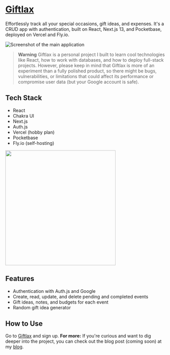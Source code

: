 # [Giftlax](https://giftlax.vercel.app/)

Effortlessly track all your special occasions, gift ideas, and expenses. It's a CRUD app with authentication, built on React, Next.js 13, and Pocketbase, deployed on Vercel and Fly.io.

![Screenshot of the main application](https://github.com/probablyalexzhu/giftlax/assets/87958079/5a37b3e1-076d-41cf-8247-75becfc75d85)

> **Warning**
> Giftlax is a personal project I built to learn cool technologies like React, how to work with databases, and how to deploy full-stack projects. However, please keep in mind that Giftlax is more of an experiment than a fully polished product, so there might be bugs, vulnerabilities, or limitations that could affect its performance or compromise user data (but your Google account is safe).

## Tech Stack

- React
- Chakra UI
- Next.js
- Auth.js
- Vercel (hobby plan)
- Pocketbase
- Fly.io (self-hosting)

<img src="https://github.com/probablyalexzhu/giftlax/assets/87958079/a750b0e3-5d2d-4704-a7a6-e70f8b32d4a3)" width="343" height="358" />

## Features

- Authentication with Auth.js and Google
- Create, read, update, and delete pending and completed events
- Gift ideas, notes, and budgets for each event
- Random gift idea generator

## How to Use
Go to [Giftlax](https://giftlax.vercel.app/) and sign up.
**For more:** If you're curious and want to dig deeper into the project, you can check out the blog post (coming soon) at my [blog](https://probablyalexzhu.github.io/).
